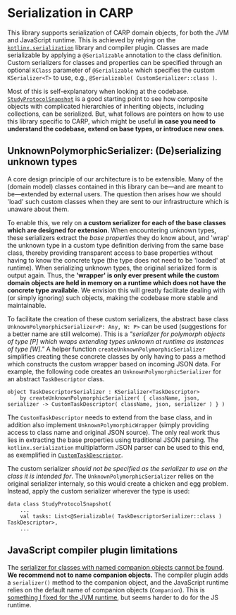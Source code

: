 # Serialization in CARP

This library supports serialization of CARP domain objects, for both the JVM and JavaScript runtime.
This is achieved by relying on the [`kotlinx.serialization`](https://github.com/Kotlin/kotlinx.serialization) library and compiler plugin.
Classes are made serializable by applying a `@Serializable` annotation to the class definition.
Custom serializers for classes and properties can be specified through an optional `KClass` parameter of `@Serializable` which specifies the custom `KSerializer<T>` to use, e.g., `@Serializable( CustomSerializer::class )`.

Most of this is self-explanatory when looking at the codebase. [`StudyProtocolSnapshot`](../carp.protocols.core/src/commonMain/kotlin/dk/cachet/carp/protocols/domain/StudyProtocolSnapshot.kt) is a good starting point to see how composite objects with complicated hierarchies of inheriting objects, including collections, can be serialized.
But, what follows are pointers on how to use this library specific to CARP, which might be useful **in case you need to understand the codebase, extend on base types, or introduce new ones**.

## UnknownPolymorphicSerializer: (De)serializing unknown types

A core design principle of our architecture is to be extensible.
Many of the (domain model) classes contained in this library can be—and are meant to be—extended by external users.
The question then arises how we should 'load' such custom classes when they are sent to our infrastructure which is unaware about them.

To enable this, we rely on **a custom serializer for each of the base classes which are designed for extension**.
When encountering unknown types, these serializers extract the _base properties_ they do know about, and 'wrap' the unknown type in a custom type definition deriving from the same base class, thereby providing transparent access to base properties without having to know the concrete type (the type does not need to be 'loaded' at runtime).
When serializing unknown types, the original serialized form is output again.
Thus, the **'wrapper' is only ever present while the custom domain objects are held in memory on a runtime which does not have the concrete type available**.
We envision this will greatly facilitate dealing with (or simply ignoring) such objects, making the codebase more stable and maintainable.

To facilitate the creation of these custom serializers, the abstract base class `UnknownPolymorphicSerializer<P: Any, W: P>` can be used (suggestions for a better name are still welcome).
This is a _"serializer for polymorph objects of type [P] which wraps extending types unknown at runtime as instances of type [W]."_
A helper function `createUnknownPolymorphicSerializer` simplifies creating these concrete classes by only having to pass a method which constructs the custom wrapper based on incoming JSON data.
For example, the following code creates an `UnknownPolymorphicSerializer` for an abstract `TaskDescriptor` class.

```
object TaskDescriptorSerializer : KSerializer<TaskDescriptor>
    by createUnknownPolymorphicSerializer( { className, json, serializer -> CustomTaskDescriptor( className, json, serializer ) } )
```

The `CustomTaskDescriptor` needs to extend from the base class, and in addition also implement `UnknownPolymorphicWrapper` (simply providing access to class name and original JSON source). The only real work thus lies in extracting the base properties using traditional JSON parsing.
The `kotlinx.serialization` multiplatform JSON parser can be used to this end, as exemplified in [`CustomTaskDescriptor`](../carp.protocols.core/src/commonMain/kotlin/dk/cachet/carp/protocols/domain/tasks/UnknownTaskSerializers.kt).

The custom serializer _should not be specified as the serializer to use on the class it is intended for_. The `UnknownPolymorphicSerializer` relies on the original serializer internaly, so this would create a chicken and egg problem.
Instead, apply the custom serializer wherever the type is used:

```
data class StudyProtocolSnapshot(
    ...
    val tasks: List<@Serializable( TaskDescriptorSerializer::class ) TaskDescriptor>,
    ...
```

## JavaScript compiler plugin limitations

The [serializer for classes with named companion objects cannot be found](https://github.com/Kotlin/kotlinx.serialization/issues/226). **We recommend not to name companion objects.** The compiler plugin adds a `serializer()` method to the companion object, and the JavaScript runtime relies on the default name of companion objects (`Companion`). This is [something I fixed for the JVM runtime](https://github.com/Kotlin/kotlinx.serialization/pull/130), but seems harder to do for the JS runtime.
